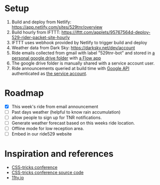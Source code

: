 # Setup
1. Build and deploy from Netlify: https://app.netlify.com/sites/529tnr/overview
2. Build hourly from IFTTT: https://ifttt.com/applets/95767564d-deploy-529-rider-packet-site-hourly
3. IFTTT uses webhook provided by Netlify to trigger build and deploy
4. Weather data from Dark Sky: https://darksky.net/dev/account
5. Ride emails collected from gmail with label "529tnr-bot" and stored in [a personal google drive folder](https://drive.google.com/drive/u/0/folders/1vEI6XEdd_8ryebe8ZZdOx4DHYNMe0dwd) with [a Flow app](https://us.flow.microsoft.com/manage/environments/1072bc6d-8e65-487f-a8e8-c6283578456a/flows/384f6125-9ef7-4a81-a88b-bf721116511a/details)
6. The google drive folder is manually shared with a service account user.
7. Ride announcements queried at build time with [Google API](https://console.developers.google.com/apis/dashboard?folder=&organizationId=&project=tnr-233319) authenticated as [the service account](https://console.developers.google.com/iam-admin/serviceaccounts/details/103768907512320484334?folder=&organizationId=&project=tnr-233319).

# Roadmap
- [x] This week's ride from email announcement
- [ ] Past days weather (helpful to know rain accumulation)
- [ ] allow people to sign up for TNR notifications.
- [ ] Generate weather forecast based on this weeks ride location.
- [ ] Offline mode for low reception area.
- [ ] Embed in our ride529 website

# Inspiration and references
- [CSS-tricks conference](https://github.com/CSS-Tricks/conferences)
- [CSS-tricks conference source code](https://github.com/CSS-Tricks/conferences)
- [11ty.io](https://www.11ty.io/)
